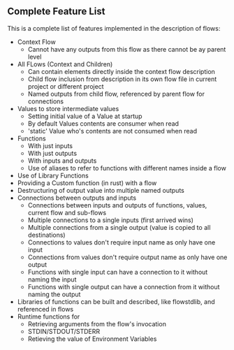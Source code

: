 ## Complete Feature List
This is a complete list of features implemented in the description of flows:

* Context Flow
    * Cannot have any outputs from this flow as there cannot be ay parent level
* All FLows (Context and Children)    
    * Can contain elements directly inside the context flow description
    * Child flow inclusion from description in its own flow file in current project or different project
    * Named outputs from child flow, referenced by parent flow for connections
* Values to store intermediate values
    * Setting initial value of a Value at startup
    * By default Values contents are consumer when read
    * 'static' Value who's contents are not consumed when read
* Functions
    * With just inputs
    * With just outputs
    * With inputs and outputs
    * Use of aliases to refer to functions with different names inside a flow
* Use of Library Functions
* Providing a Custom function (in rust) with a flow
* Destructuring of output value into multiple named outputs
* Connections between outputs and inputs
    * Connections between inputs and outputs of functions, values, current flow and sub-flows
    * Multiple connections to a single inputs (first arrived wins)
    * Multiple connections from a single output (value is copied to all destinations)
    * Connections to values don't require input name as only have one input
    * Connections from values don't require output name as only have one output
    * Functions with single input can have a connection to it without naming the input
    * Functions with single output can have a connection from it without naming the output
* Libraries of functions can be built and described, like flowstdlib, and referenced in flows
* Runtime functions for
    * Retrieving arguments from the flow's invocation
    * STDIN/STDOUT/STDERR
    * Retieving the value of Environment Variables